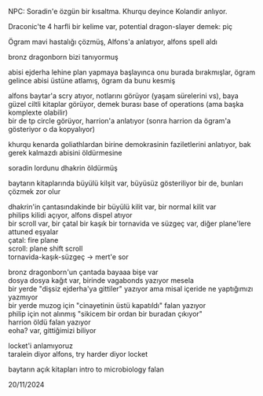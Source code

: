 NPC: Soradin'e özgün bir kısaltma. Khurqu deyince Kolandir anlıyor.  
  
Draconic'te 4 harfli bir kelime var, potential dragon-slayer demek: piç  
  
  
  
Ögram mavi hastalığı çözmüş, Alfons'a anlatıyor, alfons spell aldı  
  
  
bronz dragonborn bizi tanıyormuş  
  
  
  
abisi ejderha lehine plan yapmaya başlayınca onu burada bırakmışlar, ögram gelince abisi üstüne atlamış, ögram da bunu kesmiş  
  
  
  
alfons baytar'a scry atıyor, notlarını görüyor (yaşam sürelerini vs), baya güzel ciltli kitaplar görüyor, demek burası base of operations (ama başka komplexte olabilir)  
bir de tp circle görüyor, harrion'a anlatıyor (sonra harrion da ögram'a gösteriyor o da kopyalıyor)  
  
  
  
  
khurqu kenarda goliathlardan birine demokrasinin faziletlerini anlatıyor, bak gerek kalmazdı abisini öldürmesine  
  
  
  
soradin lordunu dhakrin öldürmüş  
  
  
  
  
baytarın kitaplarında büyülü kilşit var, büyüsüz gösteriliyor bir de, bunları çözmek zor olur  
  
  
  
dhakrin'in çantasındakinde bir büyülü kilit var, bir normal kilit var  
philips kilidi açıyor, alfons dispel atıyor  
bir scroll var, bir çatal bir kaşık bir tornavida ve süzgeç var, diğer plane'lere attuned eşyalar  
çatal: fire plane  
scroll: plane shift scroll  
tornavida-kaşık-süzgeç -> mert'e sor  
  
  
  
  
bronz dragonborn'un çantada bayaaa bişe var  
dosya dosya kağıt var, birinde vagabonds yazıyor mesela  
bir yerde "dişsiz ejderha'ya gittiler" yazıyor ama misal içeride ne yaptığımızı yazmıyor  
bir yerde muzog için "cinayetinin üstü kapatıldı" falan yazıyor  
philip için not alınmış "sikicem bir ordan bir buradan çıkıyor"  
harrion öldü falan yazıyor  
eoha? var, gittiğimizi biliyor  
  
  
  
locket'i anlamıyoruz  
taralein diyor alfons, try harder diyor locket  
  
  
  
  
baytarın açık kitapları intro to microbiology falan  
  
  
20/11/2024